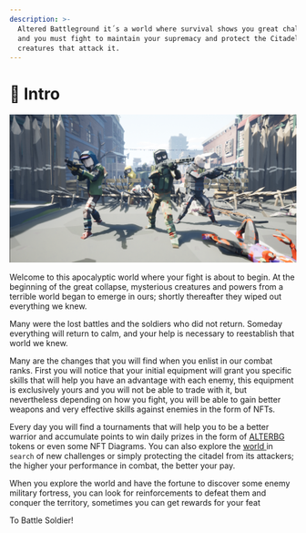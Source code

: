 ```yaml
---
description: >-
  Altered Battleground it´s a world where survival shows you great challenges
  and you must fight to maintain your supremacy and protect the Citadel from the
  creatures that attack it.
---
```


# 📖 Intro

![](<.gitbook/assets/main (1).png>)

Welcome to this apocalyptic world where your fight is about to begin. At the beginning of the great collapse, mysterious creatures and powers from a terrible world began to emerge in ours; shortly thereafter they wiped out everything we knew.

Many were the lost battles and the soldiers who did not return. Someday everything will return to calm, and your help is necessary to reestablish that world we knew.

Many are the changes that you will find when you enlist in our combat ranks. First you will notice that your initial equipment will grant you specific skills that will help you have an advantage with each enemy, this equipment is exclusively yours and you will not be able to trade with it, but nevertheless depending on how you fight, you will be able to gain better weapons and very effective skills against enemies in the form of NFTs.

Every day you will find a tournaments that will help you to be a better warrior and accumulate points to win daily prizes in the form of [ALTERBG ](token/token/)tokens or even some NFT Diagrams. You can also explore the [world ](broken-reference)in `search` of new challenges or simply protecting the citadel from its attackers; the higher your performance in combat, the better your pay.

When you explore the world and have the fortune to discover some enemy military fortress, you can look for reinforcements to defeat them and conquer the territory, sometimes you can get rewards for your feat

To Battle Soldier!
